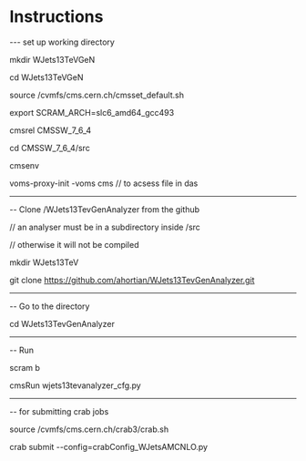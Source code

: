 # Instructions

--- set up working directory

mkdir WJets13TeVGeN

cd WJets13TeVGeN

source /cvmfs/cms.cern.ch/cmsset_default.sh

export SCRAM_ARCH=slc6_amd64_gcc493

cmsrel CMSSW_7_6_4

cd CMSSW_7_6_4/src

cmsenv

voms-proxy-init -voms cms // to acsess file in das

--------------------------------------------------------------------------------

-- Clone /WJets13TevGenAnalyzer from the github

// an analyser must be in a subdirectory inside /src

// otherwise it will not be compiled 

mkdir WJets13TeV

git clone https://github.com/ahortian/WJets13TevGenAnalyzer.git

--------------------------------------------------------------------------------
-- Go to the directory

cd WJets13TevGenAnalyzer

--------------------------------------------------------------------------------
-- Run

scram b

cmsRun wjets13tevanalyzer_cfg.py

--------------------------------------------------------------------------------
-- for submitting crab jobs

source /cvmfs/cms.cern.ch/crab3/crab.sh

crab submit --config=crabConfig_WJetsAMCNLO.py

